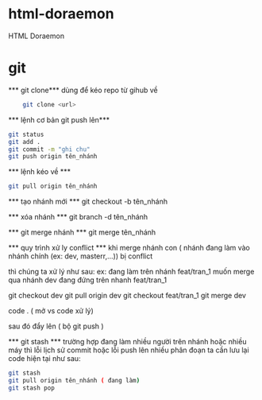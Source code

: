 # html-doraemon
HTML Doraemon

# git 
*** git clone***
dùng để kéo repo từ gihub về
```bash
    git clone <url>
```

*** lệnh cơ bản git push lên***
```bash 
git status
git add .
git commit -m "ghi chu"
git push origin tên_nhánh
```

*** lệnh kéo về ***
```bash
git pull origin tên_nhánh
```

*** tạo nhánh mới ***
git checkout -b tên_nhánh

*** xóa nhánh ***
git branch -d tên_nhánh

*** git merge nhánh ***
git merge tên_nhánh 

*** quy trình xử ly conflict ***
khi merge nhánh con ( nhánh đang làm vào nhánh chính (ex: dev, masterr,...))
bị conflict

thì chúng ta xử lý như sau:
ex: đang làm trên nhánh feat/tran_1
muốn merge qua nhánh dev
đang đứng trên nhanh feat/tran_1

git checkout dev
git pull origin dev
git checkout feat/tran_1
git merge dev

code . ( mở vs code xử lý)

sau đó đẩy lên ( bộ git push )

*** git stash ***
trường hợp đang làm nhiều người trên nhánh hoặc nhiều máy thì lỗi lịch sử commit hoặc lỗi push lên nhiều phân đoạn ta cần lưu lại code hiện tại như sau:

```bash
git stash
git pull origin tên_nhánh ( đang làm)
git stash pop

```
